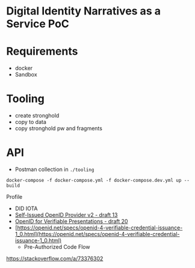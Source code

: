 # Digital Identity Narratives as a Service PoC

# Requirements 
- docker
- Sandbox

# Tooling
- create stronghold
- copy to data
- copy stronghold pw and fragments

# API
- Postman collection in `./tooling`


`docker-compose -f docker-compose.yml -f docker-compose.dev.yml up --build`

Profile
- DID IOTA
- [Self-Issued OpenID Provider v2 - draft 13](https://openid.net/specs/openid-connect-self-issued-v2-1_0.html)
- [OpenID for Verifiable Presentations - draft 20](https://openid.net/specs/openid-4-verifiable-presentations-1_0.html)
- [https://openid.net/specs/openid-4-verifiable-credential-issuance-1_0.html](https://openid.net/specs/openid-4-verifiable-credential-issuance-1_0.html)
    - Pre-Authorized Code Flow


https://stackoverflow.com/a/73376302